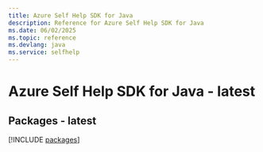 ```yaml
---
title: Azure Self Help SDK for Java
description: Reference for Azure Self Help SDK for Java
ms.date: 06/02/2025
ms.topic: reference
ms.devlang: java
ms.service: selfhelp
---
```

# Azure Self Help SDK for Java - latest
## Packages - latest
[!INCLUDE [packages](self-help-index.md)]